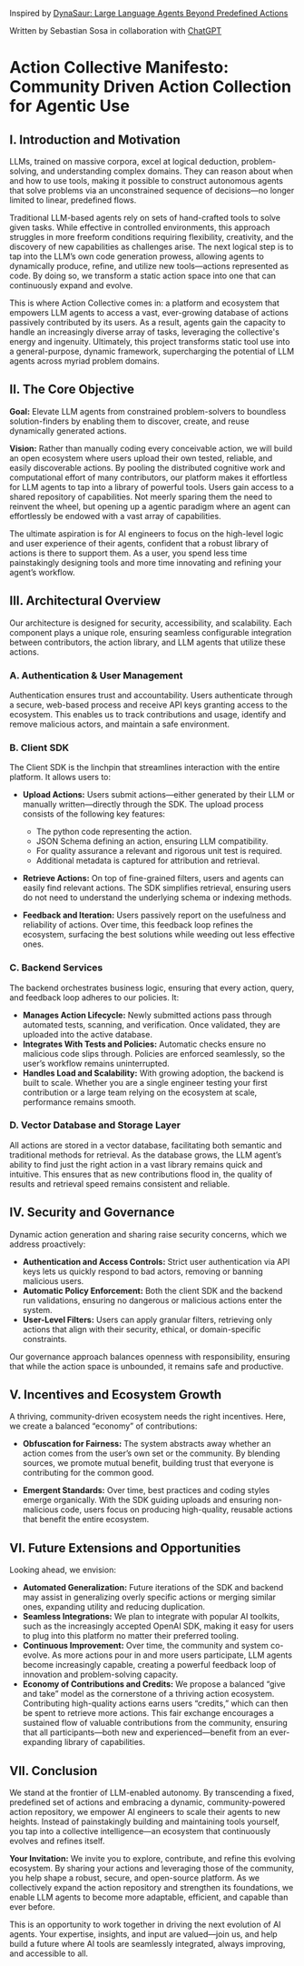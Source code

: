 Inspired by [DynaSaur: Large Language Agents Beyond Predefined Actions](https://arxiv.org/abs/2411.01747)

Written by Sebastian Sosa in collaboration with [ChatGPT](https://chatgpt.com/share/675d01d9-82d4-8011-baf8-056340780afe) 

# Action Collective Manifesto: Community Driven Action Collection for Agentic Use

## I. Introduction and Motivation

LLMs, trained on massive corpora, excel at logical deduction, problem-solving, and understanding complex domains. They can reason about when and how to use tools, making it possible to construct autonomous agents that solve problems via an unconstrained sequence of decisions—no longer limited to linear, predefined flows.

Traditional LLM-based agents rely on sets of hand-crafted tools to solve given tasks. While effective in controlled environments, this approach struggles in more freeform conditions requiring flexibility, creativity, and the discovery of new capabilities as challenges arise. The next logical step is to tap into the LLM’s own code generation prowess, allowing agents to dynamically produce, refine, and utilize new tools—actions represented as code. By doing so, we transform a static action space into one that can continuously expand and evolve.

This is where Action Collective comes in: a platform and ecosystem that empowers LLM agents to access a vast, ever-growing database of actions passively contributed by its users. As a result, agents gain the capacity to handle an increasingly diverse array of tasks, leveraging the collective's energy and ingenuity. Ultimately, this project transforms static tool use into a general-purpose, dynamic framework, supercharging the potential of LLM agents across myriad problem domains.

## II. The Core Objective

**Goal:** Elevate LLM agents from constrained problem-solvers to boundless solution-finders by enabling them to discover, create, and reuse dynamically generated actions.

**Vision:** Rather than manually coding every conceivable action, we will build an open ecosystem where users upload their own tested, reliable, and easily discoverable actions. By pooling the distributed cognitive work and computational effort of many contributors, our platform makes it effortless for LLM agents to tap into a library of powerful tools. Users gain access to a shared repository of capabilities. Not meerly sparing them the need to reinvent the wheel, but opening up a agentic paradigm where an agent can effortlessly be endowed with a vast array of capabilities.

The ultimate aspiration is for AI engineers to focus on the high-level logic and user experience of their agents, confident that a robust library of actions is there to support them. As a user, you spend less time painstakingly designing tools and more time innovating and refining your agent’s workflow.

## III. Architectural Overview

Our architecture is designed for security, accessibility, and scalability. Each component plays a unique role, ensuring seamless configurable integration between contributors, the action library, and LLM agents that utilize these actions.

### A. Authentication & User Management

Authentication ensures trust and accountability. Users authenticate through a secure, web-based process and receive API keys granting access to the ecosystem. This enables us to track contributions and usage, identify and remove malicious actors, and maintain a safe environment.

### B. Client SDK

The Client SDK is the linchpin that streamlines interaction with the entire platform. It allows users to:

- **Upload Actions:** Users submit actions—either generated by their LLM or manually written—directly through the SDK. The upload process consists of the following key features:

  - The python code representing the action.
  - JSON Schema defining an action, ensuring LLM compatibility.
  - For quality assurance a relevant and rigorous unit test is required.
  - Additional metadata is captured for attribution and retrieval.

- **Retrieve Actions:** On top of fine-grained filters, users and agents can easily find relevant actions. The SDK simplifies retrieval, ensuring users do not need to understand the underlying schema or indexing methods.

- **Feedback and Iteration:** Users passively report on the usefulness and reliability of actions. Over time, this feedback loop refines the ecosystem, surfacing the best solutions while weeding out less effective ones.

### C. Backend Services

The backend orchestrates business logic, ensuring that every action, query, and feedback loop adheres to our policies. It:

- **Manages Action Lifecycle:** Newly submitted actions pass through automated tests, scanning, and verification. Once validated, they are uploaded into the active database.
- **Integrates With Tests and Policies:** Automatic checks ensure no malicious code slips through. Policies are enforced seamlessly, so the user’s workflow remains uninterrupted.
- **Handles Load and Scalability:** With growing adoption, the backend is built to scale. Whether you are a single engineer testing your first contribution or a large team relying on the ecosystem at scale, performance remains smooth.

### D. Vector Database and Storage Layer

All actions are stored in a vector database, facilitating both semantic and traditional methods for retrieval. As the database grows, the LLM agent’s ability to find just the right action in a vast library remains quick and intuitive. This ensures that as new contributions flood in, the quality of results and retrieval speed remains consistent and reliable.

## IV. Security and Governance

Dynamic action generation and sharing raise security concerns, which we address proactively:

- **Authentication and Access Controls:** Strict user authentication via API keys lets us quickly respond to bad actors, removing or banning malicious users.
- **Automatic Policy Enforcement:** Both the client SDK and the backend run validations, ensuring no dangerous or malicious actions enter the system.
- **User-Level Filters:** Users can apply granular filters, retrieving only actions that align with their security, ethical, or domain-specific constraints.

Our governance approach balances openness with responsibility, ensuring that while the action space is unbounded, it remains safe and productive.

## V. Incentives and Ecosystem Growth

A thriving, community-driven ecosystem needs the right incentives. Here, we create a balanced “economy” of contributions:

- **Obfuscation for Fairness:** The system abstracts away whether an action comes from the user’s own set or the community. By blending sources, we promote mutual benefit, building trust that everyone is contributing for the common good.

- **Emergent Standards:** Over time, best practices and coding styles emerge organically. With the SDK guiding uploads and ensuring non-malicious code, users focus on producing high-quality, reusable actions that benefit the entire ecosystem.

## VI. Future Extensions and Opportunities

Looking ahead, we envision:

- **Automated Generalization:** Future iterations of the SDK and backend may assist in generalizing overly specific actions or merging similar ones, expanding utility and reducing duplication.
- **Seamless Integrations:** We plan to integrate with popular AI toolkits, such as the increasingly accepted OpenAI SDK, making it easy for users to plug into this platform no matter their preferred tooling.
- **Continuous Improvement:** Over time, the community and system co-evolve. As more actions pour in and more users participate, LLM agents become increasingly capable, creating a powerful feedback loop of innovation and problem-solving capacity.
- **Economy of Contributions and Credits:** We propose a balanced “give and take” model as the cornerstone of a thriving action ecosystem. Contributing high-quality actions earns users “credits,” which can then be spent to retrieve more actions. This fair exchange encourages a sustained flow of valuable contributions from the community, ensuring that all participants—both new and experienced—benefit from an ever-expanding library of capabilities.

## VII. Conclusion

We stand at the frontier of LLM-enabled autonomy. By transcending a fixed, predefined set of actions and embracing a dynamic, community-powered action repository, we empower AI engineers to scale their agents to new heights. Instead of painstakingly building and maintaining tools yourself, you tap into a collective intelligence—an ecosystem that continuously evolves and refines itself.

**Your Invitation:** We invite you to explore, contribute, and refine this evolving ecosystem. By sharing your actions and leveraging those of the community, you help shape a robust, secure, and open-source platform. As we collectively expand the action repository and strengthen its foundations, we enable LLM agents to become more adaptable, efficient, and capable than ever before.

This is an opportunity to work together in driving the next evolution of AI agents. Your expertise, insights, and input are valued—join us, and help build a future where AI tools are seamlessly integrated, always improving, and accessible to all.
